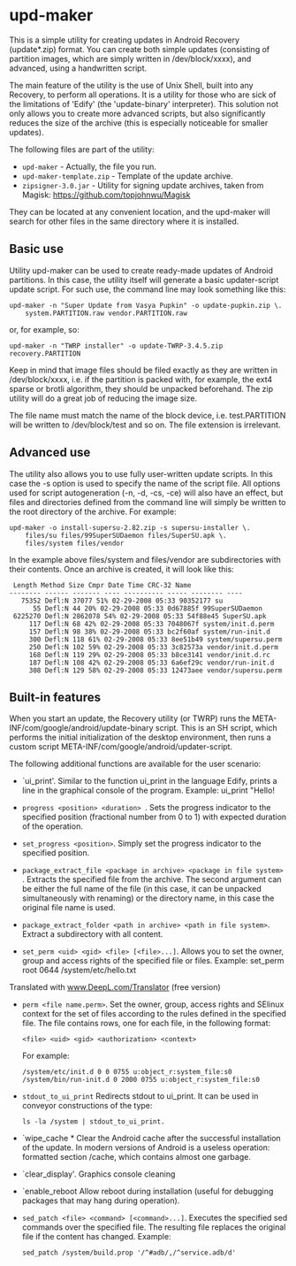 # upd-maker

This is a simple utility for creating updates in Android Recovery (update*.zip) format. You can create both simple updates (consisting of partition images, which are simply written in /dev/block/xxxx), and advanced, using a handwritten script.

The main feature of the utility is the use of Unix Shell, built into any Recovery, to perform all operations. It is a utility for those who are sick of the limitations of 'Edify' (the 'update-binary' interpreter). This solution not only allows you to create more advanced scripts, but also significantly reduces the size of the archive (this is especially noticeable for smaller updates).

The following files are part of the utility:

* `upd-maker` - Actually, the file you run.
* `upd-maker-template.zip` - Template of the update archive.
* `zipsigner-3.0.jar` - Utility for signing update archives, taken from Magisk:
    https://github.com/topjohnwu/Magisk

They can be located at any convenient location, and the upd-maker will search for other files in the same directory where it is installed.

## Basic use

Utility upd-maker can be used to create ready-made updates of Android partitions. In this case, the utility itself will generate a basic updater-script update script. For such use, the command line may look something like this:

```
upd-maker -n "Super Update from Vasya Pupkin" -o update-pupkin.zip \.
	system.PARTITION.raw vendor.PARTITION.raw
```

or, for example, so:

```
upd-maker -n "TWRP installer" -o update-TWRP-3.4.5.zip recovery.PARTITION
```

Keep in mind that image files should be filed exactly as they are written in /dev/block/xxxx, i.e. if the partition is packed with, for example, the ext4 sparse or brotli algorithm, they should be unpacked beforehand. The zip utility will do a great job of reducing the image size.

The file name must match the name of the block device, i.e. test.PARTITION will be written to /dev/block/test and so on. The file extension is irrelevant.

## Advanced use

The utility also allows you to use fully user-written update scripts. In this case the -s option is used to specify the name of the script file. All options used for script autogeneration (-n, -d, -cs, -ce) will also have an effect, but files and directories defined from the command line will simply be written to the root directory of the archive. For example:

```
upd-maker -o install-supersu-2.82.zip -s supersu-installer \.
	files/su files/99SuperSUDaemon files/SuperSU.apk \.
	files/system files/vendor
```

In the example above files/system and files/vendor are subdirectories with their contents. Once an archive is created, it will look like this:

```
 Length Method Size Cmpr Date Time CRC-32 Name
-------- ------ ------- ---- ---------- ----- -------- ----
   75352 Defl:N 37077 51% 02-29-2008 05:33 90352177 su
      55 Defl:N 44 20% 02-29-2008 05:33 0d67885f 99SuperSUDaemon
 6225270 Defl:N 2862078 54% 02-29-2008 05:33 54f88e45 SuperSU.apk
     117 Defl:N 68 42% 02-29-2008 05:33 7048067f system/init.d.perm
     157 Defl:N 98 38% 02-29-2008 05:33 bc2f60af system/run-init.d
     300 Defl:N 118 61% 02-29-2008 05:33 8ee51b49 system/supersu.perm
     250 Defl:N 102 59% 02-29-2008 05:33 3c82573a vendor/init.d.perm
     168 Defl:N 119 29% 02-29-2008 05:33 b8ce3141 vendor/init.d.rc
     187 Defl:N 108 42% 02-29-2008 05:33 6a6ef29c vendor/run-init.d
     308 Defl:N 129 58% 02-29-2008 05:33 12473aee vendor/supersu.perm
```

## Built-in features

When you start an update, the Recovery utility (or TWRP) runs the META-INF/com/google/android/update-binary script. This is an SH script, which performs the initial initialization of the desktop environment, then runs a custom script META-INF/com/google/android/updater-script.

The following additional functions are available for the user scenario:

* `ui_print'.
    Similar to the function ui_print in the language Edify, prints a line in the graphical console of the program. Example: ui_print "Hello!

* `progress <position> <duration> `.
    Sets the progress indicator to the specified position (fractional number from 0 to 1) with expected duration of the operation.

* `set_progress <position>`.
    Simply set the progress indicator to the specified position.

* `package_extract_file <package in archive> <package in file system> `.
    Extracts the specified file from the archive. The second argument can be either the full name of the file (in this case, it can be unpacked simultaneously with renaming) or the directory name, in this case the original file name is used.

* `package_extract_folder <path in archive> <path in file system>`.
    Extract a subdirectory with all content.

* `set_perm <uid> <gid> <file> [<file>...]`.
    Allows you to set the owner, group and access rights of the specified file or files. Example: set_perm root 0644 /system/etc/hello.txt

Translated with www.DeepL.com/Translator (free version)

* `perm <file name.perm>`.
    Set the owner, group, access rights and SElinux context for the set of files according to the rules defined in the specified file. The file contains rows, one for each file, in the following format:
    ```
    <file> <uid> <gid> <authorization> <context>
    ```
    For example:
    ```
    /system/etc/init.d 0 0 0755 u:object_r:system_file:s0
    /system/bin/run-init.d 0 2000 0755 u:object_r:system_file:s0
    ```
* `stdout_to_ui_print`
    Redirects stdout to ui_print. It can be used in conveyor constructions of the type:
    ```
    ls -la /system | stdout_to_ui_print.
    ```

* `wipe_cache *
    Clear the Android cache after the successful installation of the update.
    In modern versions of Android is a useless operation: formatted section /cache, which contains almost one garbage.

* `clear_display'.
    Graphics console cleaning

* `enable_reboot
    Allow reboot during installation (useful for debugging packages that may hang during operation).

* `sed_patch <file> <command> [<command>...]`.
    Executes the specified sed commands over the specified file. The resulting file replaces the original file if the content has changed. Example:
    ```
    sed_patch /system/build.prop '/^#adb/,/^service.adb/d'
